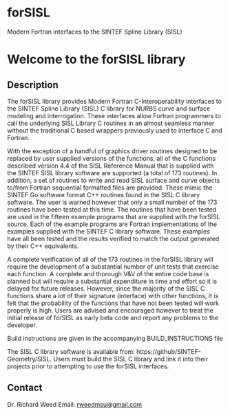 # forSISL
Modern Fortran interfaces to the SINTEF Spline Library (SISL)

# Welcome to the forSISL library 

## Description

The forSISL library provides Modern Fortran C-Interoperability interfaces to 
the SINTEF Spline Library (SISL) C library for NURBS curve and surface modeling
and interrogation. These interfaces allow Fortran programmers to call the
underlying SISL Library C routines in an almost seamless manner without the
traditional C based wrappers previously used to interface C and Fortran.

With the exception of a handful of graphics driver routines designed to be 
replaced by user supplied versions of the functions, all of the C functions
described version 4.4 of the SISL Reference Manual that is supplied with the
SINTEF SISL library software are supported (a total of 173 routines). In
addition, a set of routines to write and read SISL surface and curve objects
to/from Fortran sequential formatted files are provided. These mimic the
SINTEF Go software format C++ routines found in the SISL C library software.
The user is warned however that only a small number of the 173 routines have
been tested at this time. The routines that have been tested are used in the
fifteen example programs that are supplied with the forSISL source. Each
of the example programs are Fortran implementations of the examples supplied
with the SINTEF C library software. These examples have all been tested and
the results verified to match the output generated by their C++ equivalents. 

A complete verification of all of the 173 routines in the forSISL library will 
require the development of a substantial number of unit tests that exercise
each function. A complete and thorough V&V of the entire code base is planned
but will require a substantial expenditure in time and effort so it is delayed
for future releases. However, since the majority of the SISL C functions
share a lot of their signature (interface) with other functions, it is felt
that the probability of the functions that have not been tested will work 
properly is high. Users are advised and encouraged however to treat the
initial release of forSISL as early beta code and report any problems to the
developer. 

Build instructions are given in the accompanying BUILD_INSTRUCTIONS file

The SISL C library software is available from:
https://github/SINTEF-Geometry/SISL. Users must build the SISL C library and
link it into their projects prior to attempting to use the forSISL interfaces.

## Contact

   Dr. Richard Weed
   Email: rweedmsu@gmail.com



